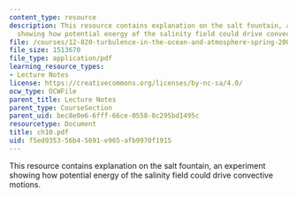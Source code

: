 ```yaml
---
content_type: resource
description: This resource contains explanation on the salt fountain, an experiment
  showing how potential energy of the salinity field could drive convective motions.
file: /courses/12-820-turbulence-in-the-ocean-and-atmosphere-spring-2006/f5ed935356b45691e965afb9970f1915_ch10.pdf
file_size: 1513670
file_type: application/pdf
learning_resource_types:
- Lecture Notes
license: https://creativecommons.org/licenses/by-nc-sa/4.0/
ocw_type: OCWFile
parent_title: Lecture Notes
parent_type: CourseSection
parent_uid: bec8e0e6-6fff-66ce-0558-0c295bd1495c
resourcetype: Document
title: ch10.pdf
uid: f5ed9353-56b4-5691-e965-afb9970f1915
---
```

This resource contains explanation on the salt fountain, an experiment showing how potential energy of the salinity field could drive convective motions.
